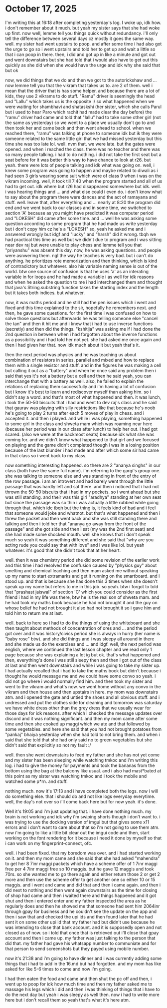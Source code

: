 # October 17, 2025

I'm writing this at 16:18 after completing yesterday's log.
I woke up, idk how. i don't remember about it much. but yeah my sister says that
she had woke up first. now well, lemme tell you things quick without redundancy.
i'll only tell the difference between several days cz mostly it goes the same
way. well. my sister had went upstairs to poop. and after some time i had also
got the urge to go so i went upstairs and told her to get up and wait a little
so that i can poop in there. then, i did and got up in like a minute and got out
and went downstairs but she had told that i would also have to get out this
quickly as she did when she would have the urge and idk why she said that but ok

now, we did things that we do and then we got to the autorickshaw and ...
now lemme tell you that the vikram that takes us to. are 2 of them. well i mean
that the driver that is has some helper. and because there are a lot of kids,
they use 2 vikrams to do stuff. "Ramu" driver is seemingly the head and "Lallu"
which takes us is the opposite :/ so what happened when we were waiting for
shambhavi and shataskshi (her sister, which she calls Parul but i used to hear
Paro which rachit had made clear the day before) the "ramu" driver had came and
told that "lallu" had to take some other girl (not the same as yesterday) so we
went to a place we usually don't go to and then took her and came back and then
went ahead to school. when we reached there, "ramu" was talking at phone to
someone idk but ik they were someone related to the same little girl that we had
missed yesterday but this time she was too late lol. well. nvm that. we were
late. but the gates were opened. and when i reached the class. there was no
teacher and there was so many people talking. i had to do nothing. i did not
take the first seat but a seat before for it was better this way to have chance
to look at r26. but yeah. there were lots of people talking and idk what was
going on. well, i knew some program was going to happen and maybe related to
diwali as i had seen 3 girls wearing some suit which were of class 9 when i was
on the vikram incoming. well, it took till 7:40 when the program started and all
of us had to get out. idk where but r26 had disappeared somewhere but idk. well.
i was hearing things and ... and what else could i even do. i don't know what to
say about the program there were dances and the act of ramayana and stuff. well.
leave that, after everything and ... nearly at 8:20 the program did end and we
went back to our classes and in some time, we switched to section 'A' because as
you might have predicted it was computer period and "LOKESH" did came after some
time. and ... well he was asking some question according to some program that he
had made us write yesterday but i don't copy him cz he's a "LOKESH" so, yeah he
asked me and i answered wrongly but idgf and "lucky" and "harsh" did it wrong.
tbqh we had practical this time as well but we didn't due to program and i was
sitting near dev raj but were unable to play chess and lemme tell you that
"priyanshu" was absent this day. now, he was asking questions. and people were
asnwering them. ngl the way he teaches is very bad. but i can't do anything. he
prioritizes rote memorization and then thinking, which is kind of contradictory
but whatever. also his variable naming sense is out of the world. btw one source
of confusion is that he uses 'a' as an interating variable in for loops and he
had made a variable i as well for idk reasons and when he asked the question to
me i had interchanged them and thought that java's String.substring function
takes the starting index and the length but it takes both indices. but whatever.

now, it was maths period and he still had the pen issues which i went and fixed
and this time explained to the sir, hopefully he remembers next. and then, he
gave some questions. for the first time i was confused on how to solve those
questions but afterwards he was telling someone else "cancel the tan" and then
it hit me and i knew that i had to use inverse functions (secretly) and then did
the things. "kshitija" was asking me if i had done the 2nd question in between
when i had forgotten about the inverse functions as a possibility and i had told
her not yet. she had asked me once again and then i had given her that. now idk
much about it but yeah that's it.

then the next period was physics and he was teaching us about combination of
resistors in series, parallel and mixed and how to replace them with a single
resistor and stuff. and in the figures he was making a cell but calling it out
as a "battery" and when he once said any problem then i said that yes it's not a
battery but a cell and then he said yeah, you can interchange that with a
battery as well. also, he failed to explain the relations of replacing them
successfully and i'm having a lot of confusion but i know it's best to learn and
rediscover myself than asking him. so i didn't say a word. and that's most of
what happened and then. it was lunch, i took the 50-50 biscuits that i had and
went to dev raj's class and he said that gaurav was playing with silly
restrictions like that because he's noob he's going to play 2 turns after each 5
moves of play in chess. and i accepted it. and then i played. and while i was
playing, something happened to some girl in the class and shweta mam which was
roaming near here (because her period was in our class after lunch) to help her
out. i had got scared. (also we were at the backmost seats) because idk what she
was coming for. and we didn't know what happened to that girl and we focused on
playing and the game didn't completed though i was in a losing position because
of the last blunder i had made and after which some sir had came in that class
so i went back to my class.

now something interesting happened. so there are 2 "ananya singhs" in our class
(both have the same full name). i'm referring to the gargi's group one. she was
talking to someone else and was standing in front of the entry of the row
passage. i am an introvert and had barely went through the little passage that
was hardly left and sat there. and then i noticed that i had not thrown the
50-50 biscuits that i had in my pockets. so i went ahead but she was still
standing. and their was this girl "aradhya" standing at her own seat but since
the passage was so thin i was actually a little rubbed while going through that.
which idc tbqh but the thing is, it feels kind of bad and i feel that someone
would joke and whatnot. but that's what happened and then i threw the packet and
then went back and she was still standing there and talking and then i told her
that "ananya go away from the front of the passage" and she got side and then i
sat (my was the 2nd first seat) and she had made some shocked mouth. well she
knows that i don't speak much so yeah it was something different and she said
that "why are you acting rude you could say that with love" and i was like lol.
but yeah whatever. it's good that she didn't took that at her heart.

well. then it was chemistry period she did some revision of the earlier work and
this time i had resolved the confusion caused by "physics guy" about smelting
and chemical leaching and then mam asked me without speaking up my name to start
extramarks and get it running on the smartboard. and i stood up. and that is
because she has done this 3 times when she doesn't speak up my name but refers
to me in this job. so yeah. btw i forgot to told that "prashast jaiswal" of
section 'C' which you could consider as the first friend i had in my life was
there, btw he is the real son of shweta mam. and he had took my maths book
because he had not brought it and the guy on whose belief he had not brought it
also had not brought it so i gave him and told him to return me at last.

well. back to here so i had to do the things of using the whiteboard and she
then taught about methods of concentration of ores and ... and the period got
over and it was history/civics period she is always in hurry (her name is "baby
rose" btw). and she did things and i was sleepy all around in there and she made
us do the exercises and ... and idgf. well, the next period was english, where
we continued the last lesson chapter and we read only 1 page because she was
explaining a lot ig but ok. that's what happened and then, everything's done i
was still sleepy then and then i got out of the class at last and then went
downstairs and while i was going to take my sister up. I had actually recalled
that i had to take the maths book but didn't because i thought he would message
me and we could have some convo so yeah. i did not go where i would normally
find him. and then took my sister and went to the vikram and what's now. we went
home without any convo in the vikram and then house and then upstairs in here.
my mom was downstairs atm. and i opened the gate and untied the shoes and all
obvious stuff. and i undressed and put the clothes side for cleaning and
tomorrow was saturday we have white dress other than the grey dress that we
usually wear for those days for idk reasons. after which i checked the message
updates over discord and it was nothing significant. and then my mom came after
some time and then she cooked up maggi which we ate and that followed by some
vegetables. and here she said that you had not brought potatoes from "pankaj"
bhaiya yesterday when she had told to not bring them. and when i said that she
told that she had only said no to green vegetables but she didn't said that
explicitly so not my fault :/

well. then she went downstairs to feed my father and she has not yet come and my
sister has been sleeping while watching tmkoc and i'm writing this log.
i had to give the money for payments and took the bananas from the bottom using
the bag at the balcony like usual. and i also had mast\*bated at this point as my
sister was watching tmkoc and i took the mobile and watched some p\*rn. and stuff.

nothing much. now it's 17:13 and i have completed both the logs. now i will do
something else. that i should do and not like logs everyday everytime. well, the
day's not over so i'll come back here but for now yeah. it's done.

Well it's 19:05 and i'm just updating that. i have done nothing much. my brain
is not working and idk why i'm swiping shorts though i don't want to. i was
trying to use the docking version of imgui but that gives some x11 errors and i
don't want to care about that so i'm not going to use them atm. now i'm going to
like a little bit clear out the imgui code and then, start working on the font
rendering for it because i need it done by myself so that i can work on my
fingerprint-connect, ofc.

well. i had been fixed. that my boredom was over. and i had started working on
it. and then my mom came and she said that she had asked "mahendra" to get her 8
7inr maggi packets which have a scheme offer of 1 7inr maggi free per 4 7inr
maggi free so 10 maggis. but he gave 12 maggis and took 70rs. so she wanted me
to go there again and either return those 2 or get 2 more and then use the
scheme offer to get another one so either 10 or 15 maggis. and i went and came
and did that and then i came again. and then i did next to nothing and then went
again downstairs as the time for closing of shop had came and then i waited
there and things happened and it got shut and then i entered enter and my father
inspected the area as he regularly does and then he showed me that someone had
sent him 2064inr through gpay for business and he couldn't see the update on the
app and then i saw that and checked the upi ids and then found later that he had
sent it on some other upi id that my father had but didn't use because he was
intending to close that bank account. and it is supposedly open and not closed
as of now. so i told that once that is retrieved out i'll close that gpay
account and then i came up. my father was just talking to the person that did
that. my father had gave his whatsapp number to communiate and for that person
to send screenshots but they payed using mobile number.

now it's 21:38 and i'm going to have dinner and i was currently adding some
things that i had to add in the 16.md but had forgotten. and my mom has like
asked for like 5-6 times to come and now i'm going.

I had then eaten the food and came and then shut the pc off and then, i went up
to poop for idk how much time and then my father asked me to massage his legs
which i did and then i was thinking of things that i have to do the next day but
yeah i was sleepy as well then. now i had to write more here but i don't
recall them so yeah that's what it's here atm.
